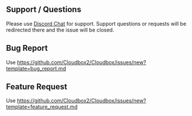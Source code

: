 <!--
Before opening a new issue, please ensure:
- You use Discord chat for support/questions.
- You search for existing bugs/feature requests.
- Remove extraneous template details.
- Do not prefix title with type of issue (Feature Request, Bug, etc.) The appropriate labels will be added during triage.
-->

## Support / Questions

Please use [Discord Chat](https://discord.io/cloudbox) for support. Support questions or requests will be redirected there and the issue will be closed.

## Bug Report

Use https://github.com/Cloudbox2/Cloudbox/issues/new?template=bug_report.md

## Feature Request

Use https://github.com/Cloudbox2/Cloudbox/issues/new?template=feature_request.md
